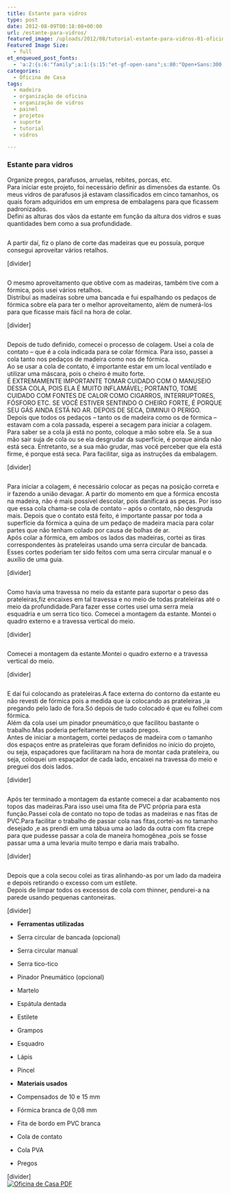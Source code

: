 ```yaml
---
title: Estante para vidros
type: post
date: 2012-08-09T00:18:08+00:00
url: /estante-para-vidros/
featured_image: /uploads/2012/08/tutorial-estante-para-vidros-01-oficina-de-casa.jpg
Featured Image Size:
  - full
et_enqueued_post_fonts:
  - 'a:2:{s:6:"family";a:1:{s:15:"et-gf-open-sans";s:80:"Open+Sans:300,300italic,regular,italic,600,600italic,700,700italic,800,800italic";}s:6:"subset";a:2:{i:0;s:5:"latin";i:1;s:9:"latin-ext";}}'
categories:
  - Oficina de Casa
tags:
  - madeira
  - organização de oficina
  - organização de vidros
  - painel
  - projetos
  - suporte
  - tutorial
  - vidros

---
```

### Estante para vidros

Organize pregos, parafusos, arruelas, rebites, porcas, etc.  
Para iniciar este projeto, foi necessário definir as dimensões da estante. Os meus vidros de parafusos já estavam classificados em cinco tamanhos, os quais foram adquiridos em um empresa de embalagens para que ficassem padronizados.  
Defini as alturas dos vãos da estante em função da altura dos vidros e suas quantidades bem como a sua profundidade.<figure class="tres">

<a href="/uploads/tutoriais/estante-para-vidros/tutorial-estante-para-vidros-02-oficina-de-casa.jpg" rel="prettyPhoto"><img src="/uploads/tutoriais/estante-para-vidros/thumbs/tutorial-estante-para-vidros-02-oficina-de-casa.jpg" alt="" /></a><a href="/uploads/tutoriais/estante-para-vidros/tutorial-estante-para-vidros-03-oficina-de-casa.jpg" rel="prettyPhoto"><img src="/uploads/tutoriais/estante-para-vidros/thumbs/tutorial-estante-para-vidros-03-oficina-de-casa.jpg" alt="" /></a><a href="/uploads/tutoriais/estante-para-vidros/tutorial-estante-para-vidros-04-oficina-de-casa.jpg" rel="prettyPhoto"><img src="/uploads/tutoriais/estante-para-vidros/thumbs/tutorial-estante-para-vidros-04-oficina-de-casa.jpg" alt="" /></a></figure> 

A partir daí, fiz o plano de corte das madeiras que eu possuía, porque consegui aproveitar vários retalhos.

[divider]<figure class="tres">

<a href="/uploads/tutoriais/estante-para-vidros/tutorial-estante-para-vidros-05-oficina-de-casa.jpg" rel="prettyPhoto"><img src="/uploads/tutoriais/estante-para-vidros/thumbs/tutorial-estante-para-vidros-05-oficina-de-casa.jpg" alt="" /></a><a href="/uploads/tutoriais/estante-para-vidros/tutorial-estante-para-vidros-06-oficina-de-casa.jpg" rel="prettyPhoto"><img src="/uploads/tutoriais/estante-para-vidros/thumbs/tutorial-estante-para-vidros-06-oficina-de-casa.jpg" alt="" /></a><a href="/uploads/tutoriais/estante-para-vidros/tutorial-estante-para-vidros-07-oficina-de-casa.jpg" rel="prettyPhoto"><img src="/uploads/tutoriais/estante-para-vidros/thumbs/tutorial-estante-para-vidros-07-oficina-de-casa.jpg" alt="" /></a></figure> 

O mesmo aproveitamento que obtive com as madeiras, também tive com a fórmica, pois usei vários retalhos.  
Distribuí as madeiras sobre uma bancada e fui espalhando os pedaços de fórmica sobre ela para ter o melhor aproveitamento, além de numerá-los para que ficasse mais fácil na hora de colar.

[divider]<figure class="quatro">

<a href="/uploads/tutoriais/estante-para-vidros/tutorial-estante-para-vidros-08-oficina-de-casa.jpg" rel="prettyPhoto"><img src="/uploads/tutoriais/estante-para-vidros/thumbs/tutorial-estante-para-vidros-08-oficina-de-casa.jpg" alt="" /></a><a href="/uploads/tutoriais/estante-para-vidros/tutorial-estante-para-vidros-09-oficina-de-casa.jpg" rel="prettyPhoto"><img src="/uploads/tutoriais/estante-para-vidros/thumbs/tutorial-estante-para-vidros-09-oficina-de-casa.jpg" alt="" /></a><a href="/uploads/tutoriais/estante-para-vidros/tutorial-estante-para-vidros-10-oficina-de-casa.jpg" rel="prettyPhoto"><img src="/uploads/tutoriais/estante-para-vidros/thumbs/tutorial-estante-para-vidros-10-oficina-de-casa.jpg" alt="" /></a><a href="/uploads/tutoriais/estante-para-vidros/tutorial-estante-para-vidros-11-oficina-de-casa.jpg" rel="prettyPhoto"><img src="/uploads/tutoriais/estante-para-vidros/thumbs/tutorial-estante-para-vidros-11-oficina-de-casa.jpg" alt="" /></a></figure> 

Depois de tudo definido, comecei o processo de colagem. Usei a cola de contato &#8211; que é a cola indicada para se colar fórmica. Para isso, passei a cola tanto nos pedaços de madeira como nos de fórmica.  
Ao se usar a cola de contato, é importante estar em um local ventilado e utilizar uma máscara, pois o cheiro é muito forte.  
É EXTREMAMENTE IMPORTANTE TOMAR CUIDADO COM O MANUSEIO DESSA COLA, POIS ELA É MUITO INFLAMÁVEL; PORTANTO, TOME CUIDADO COM FONTES DE CALOR COMO CIGARROS, INTERRUPTORES, FÓSFORO ETC. SE VOCÊ ESTIVER SENTINDO O CHEIRO FORTE, É PORQUE SEU GÁS AINDA ESTÁ NO AR. DEPOIS DE SECA, DIMINUI O PERIGO.  
Depois que todos os pedaços – tanto os de madeira como os de fórmica &#8211; estavam com a cola passada, esperei a secagem para iniciar a colagem.  
Para saber se a cola já está no ponto, coloque a mão sobre ela. Se a sua mão sair suja de cola ou se ela desgrudar da superfície, é porque ainda não está seca. Entretanto, se a sua mão grudar, mas você perceber que ela está firme, é porque está seca. Para facilitar, siga as instruções da embalagem.

[divider]<figure class="tres">

<a href="/uploads/tutoriais/estante-para-vidros/tutorial-estante-para-vidros-12-oficina-de-casa.jpg" rel="prettyPhoto"><img src="/uploads/tutoriais/estante-para-vidros/thumbs/tutorial-estante-para-vidros-12-oficina-de-casa.jpg" alt="" /></a><a href="/uploads/tutoriais/estante-para-vidros/tutorial-estante-para-vidros-13-oficina-de-casa.jpg" rel="prettyPhoto"><img src="/uploads/tutoriais/estante-para-vidros/thumbs/tutorial-estante-para-vidros-13-oficina-de-casa.jpg" alt="" /></a><a href="/uploads/tutoriais/estante-para-vidros/tutorial-estante-para-vidros-14-oficina-de-casa.jpg" rel="prettyPhoto"><img src="/uploads/tutoriais/estante-para-vidros/thumbs/tutorial-estante-para-vidros-14-oficina-de-casa.jpg" alt="" /></a></figure> 

Para iniciar a colagem, é necessário colocar as peças na posição correta e ir fazendo a união devagar. A partir do momento em que a fórmica encosta na madeira, não é mais possível descolar, pois danificará as peças. Por isso que essa cola chama-se cola de contato &#8211; após o contato, não desgruda mais. Depois que o contato está feito, é importante passar por toda a superfície da fórmica a quina de um pedaço de madeira macia para colar partes que não tenham colado por causa de bolhas de ar.  
Após colar a fórmica, em ambos os lados das madeiras, cortei as tiras correspondentes às prateleiras usando uma serra circular de bancada. Esses cortes poderiam ter sido feitos com uma serra circular manual e o auxílio de uma guia.

[divider]<figure class="dois">

<a href="/uploads/tutoriais/estante-para-vidros/tutorial-estante-para-vidros-15-oficina-de-casa.jpg" rel="prettyPhoto"><img src="/uploads/tutoriais/estante-para-vidros/thumbs/tutorial-estante-para-vidros-15-oficina-de-casa.jpg" alt="" /></a><a href="/uploads/tutoriais/estante-para-vidros/tutorial-estante-para-vidros-16-oficina-de-casa.jpg" rel="prettyPhoto"><img src="/uploads/tutoriais/estante-para-vidros/thumbs/tutorial-estante-para-vidros-16-oficina-de-casa.jpg" alt="" /></a></figure> 

Como havia uma travessa no meio da estante para suportar o peso das prateleiras,fiz encaixes em tal travessa e no meio de todas prateleiras até o meio da profundidade.Para fazer esse cortes usei uma serra meia esquadria e um serra tico tico. Comecei a montagem da estante. Montei o quadro externo e a travessa vertical do meio.

[divider]<figure class="dois">

<a href="/uploads/tutoriais/estante-para-vidros/tutorial-estante-para-vidros-17-oficina-de-casa.jpg" rel="prettyPhoto"><img src="/uploads/tutoriais/estante-para-vidros/thumbs/tutorial-estante-para-vidros-17-oficina-de-casa.jpg" alt="" /></a><a href="/uploads/tutoriais/estante-para-vidros/tutorial-estante-para-vidros-18-oficina-de-casa.jpg" rel="prettyPhoto"><img src="/uploads/tutoriais/estante-para-vidros/thumbs/tutorial-estante-para-vidros-18-oficina-de-casa.jpg" alt="" /></a></figure> 

Comecei a montagem da estante.Montei o quadro externo e a travessa vertical do meio.

[divider]<figure class="dois">

<a href="/uploads/tutoriais/estante-para-vidros/tutorial-estante-para-vidros-19-oficina-de-casa.jpg" rel="prettyPhoto"><img src="/uploads/tutoriais/estante-para-vidros/thumbs/tutorial-estante-para-vidros-19-oficina-de-casa.jpg" alt="" /></a><a href="/uploads/tutoriais/estante-para-vidros/tutorial-estante-para-vidros-20-oficina-de-casa.jpg" rel="prettyPhoto"><img src="/uploads/tutoriais/estante-para-vidros/thumbs/tutorial-estante-para-vidros-20-oficina-de-casa.jpg" alt="" /></a></figure> 

E daí fui colocando as prateleiras.A face externa do contorno da estante eu não revesti de fórmica pois a medida que ia colocando as prateleiras ,ia pregando pelo lado de fora.Só depois de tudo colocado é que eu folhei com fórmica.  
Além da cola usei um pinador pneumático,o que facilitou bastante o trabalho.Mas poderia perfeitamente ter usado pregos.  
Antes de iniciar a montagem, cortei pedaços de madeira com o tamanho dos espaços entre as prateleiras que foram definidos no início do projeto, ou seja, espaçadores que facilitaram na hora de montar cada prateleira, ou seja, coloquei um espaçador de cada lado, encaixei na travessa do meio e preguei dos dois lados.

[divider]<figure class="tres">

<a href="/uploads/tutoriais/estante-para-vidros/tutorial-estante-para-vidros-21-oficina-de-casa.jpg" rel="prettyPhoto"><img src="/uploads/tutoriais/estante-para-vidros/thumbs/tutorial-estante-para-vidros-21-oficina-de-casa.jpg" alt="" /></a><a href="/uploads/tutoriais/estante-para-vidros/tutorial-estante-para-vidros-22-oficina-de-casa.jpg" rel="prettyPhoto"><img src="/uploads/tutoriais/estante-para-vidros/thumbs/tutorial-estante-para-vidros-22-oficina-de-casa.jpg" alt="" /></a><a href="/uploads/tutoriais/estante-para-vidros/tutorial-estante-para-vidros-23-oficina-de-casa.jpg" rel="prettyPhoto"><img src="/uploads/tutoriais/estante-para-vidros/thumbs/tutorial-estante-para-vidros-23-oficina-de-casa.jpg" alt="" /></a></figure> 

Após ter terminado a montagem da estante comecei a dar acabamento nos topos das madeiras.Para isso usei uma fita de PVC própria para esta função.Passei cola de contato no topo de todas as madeiras e nas fitas de PVC.Para facilitar o trabalho de passar cola nas fitas,cortei-as no tamanho desejado ,e as prendi em uma tábua uma ao lado da outra com fita crepe para que pudesse passar a cola de maneira homogênea ,pois se fosse passar uma a uma levaria muito tempo e daria mais trabalho.

[divider]<figure class="tres">

<a href="/uploads/tutoriais/estante-para-vidros/tutorial-estante-para-vidros-24-oficina-de-casa.jpg" rel="prettyPhoto"><img src="/uploads/tutoriais/estante-para-vidros/thumbs/tutorial-estante-para-vidros-24-oficina-de-casa.jpg" alt="" /></a><a href="/uploads/tutoriais/estante-para-vidros/tutorial-estante-para-vidros-25-oficina-de-casa.jpg" rel="prettyPhoto"><img src="/uploads/tutoriais/estante-para-vidros/thumbs/tutorial-estante-para-vidros-25-oficina-de-casa.jpg" alt="" /></a><a href="/uploads/tutoriais/estante-para-vidros/tutorial-estante-para-vidros-26-oficina-de-casa.jpg" rel="prettyPhoto"><img src="/uploads/tutoriais/estante-para-vidros/thumbs/tutorial-estante-para-vidros-26-oficina-de-casa.jpg" alt="" /></a></figure> 

Depois que a cola secou colei as tiras alinhando-as por um lado da madeira e depois retirando o excesso com um estilete.  
Depois de limpar todos os excessos de cola com thinner, pendurei-a na parede usando pequenas cantoneiras.

[divider]<section class="ferramentas-e-materiais"> 

  * **Ferramentas utilizadas**
  * Serra circular de bancada (opcional)
  * Serra circular manual
  * Serra tico-tico
  * Pinador Pneumático (opcional)
  * Martelo
  * Espátula dentada
  * Estilete
  * Grampos
  * Esquadro
  * Lápis
  * Pincel

  * **Materiais usados**
  * Compensados de 10 e 15 mm
  * Fórmica branca de 0,08 mm
  * Fita de bordo em PVC branca
  * Cola de contato
  * Cola PVA
  * Pregos</section> 

[divider]  
[![Oficina de Casa PDF][1]][2]

 [1]: /uploads/pdf/download-pdf.png
 [2]: /uploads/pdf/estante.pdf "Faça o download do PDF"